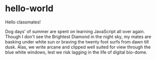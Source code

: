 # hello-world
Hello classmates!

Dog days' of summer are spent on learning JavaScript all over again. Though I don't see the Brightest Diamond in the night sky, my mates are basking under white sun or braving the twenty foot surfs from dawn till dusk. 
Alas, we write arcane and clipped well suited for view through the blue white windows, lest we risk lagging in the life of digital bio-dome.
